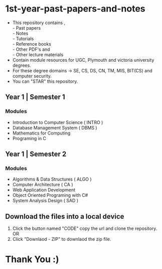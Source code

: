 # 1st-year-past-papers-and-notes
- This repository contains ,<BR>
       - Past papers<BR>
       - Notes<BR>
       - Tutorials<BR>
       - Reference books<BR>
       - Other PDF's and<BR>
       - Other lecture materials
- Contain module resources for UGC, Plymouth and victoria university degrees.
- For these degree domains -> SE, CS, DS, CN, TM, MIS, BIT(CS) and computer security.
- You can "STAR" this repository.
## Year 1 | Semester 1
### Modules
- Introduction to Computer Science ( INTRO )
- Database Management System ( DBMS )
- Mathematics for Computing
- Programing in C

## Year 1 | Semester 2
### Modules

- Algorithms & Data Structures ( ALGO )
- Computer Architecture ( CA )
- Web Application Development
- Object Oriented Programing with C#
- System Analysis Design ( SAD )


## Download the files into a local device
1) Click the button named "CODE" copy the url and clone the repository. OR
2) Click "Downlaod - ZIP" to downlaod the zip file.

# Thank You :)
